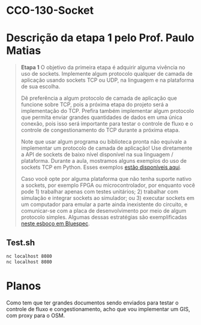 # CCO-130-Socket

# Descrição da etapa 1 pelo Prof. Paulo Matias


> **Etapa 1**
> O objetivo da primeira etapa é adquirir alguma vivência no uso de sockets. Implemente
> algum protocolo qualquer de camada de aplicação usando sockets TCP ou UDP, na linguagem
> e na plataforma de sua escolha.
>
> Dê preferência a algum protocolo de camada de aplicação que funcione sobre TCP, pois a
> próxima etapa do projeto será a implementação do TCP. Prefira também implementar algum
> protocolo que permita enviar grandes quantidades de dados em uma única conexão, pois isso
> será importante para testar o controle de fluxo e o controle de congestionamento do TCP
> durante a próxima etapa.
>
> Note que usar algum programa ou biblioteca pronta não equivale a implementar um protocolo
> de camada de aplicação! Use diretamente a API de sockets de baixo nível disponível na sua
> linguagem / plataforma. Durante a aula, mostramos alguns exemplos do uso de sockets TCP
> em Python. Esses exemplos
> [estão disponíveis aqui](https://gist.github.com/thotypous/10a315490c9c16f0d648f8357e90a349).
>
> Caso você opte por alguma plataforma que não tenha suporte nativo a sockets, por exemplo
> FPGA ou microcontrolador, por enquanto você pode 1) trabalhar apenas com testes unitários;
>  2) trabalhar com simulação e integrar sockets ao simulador; ou 3) executar sockets em um
> computador para emular a parte ainda inexistente do circuito, e comunicar-se com a placa
> de desenvolvimento por meio de algum protocolo simples. Algumas dessas estratégias são
> exemplificadas
> [neste esboço em Bluespec](https://pmatias.me/cco130/public/files/exemplos_bluespec.tar.gz).

## Test.sh

```sh
nc localhost 8080
nc localhost 8080
```

# Planos

Como tem que ter grandes documentos sendo enviados para testar o controle de
fluxo e congestionamento, acho que vou implementar um GIS, com proxy para o
OSM.
